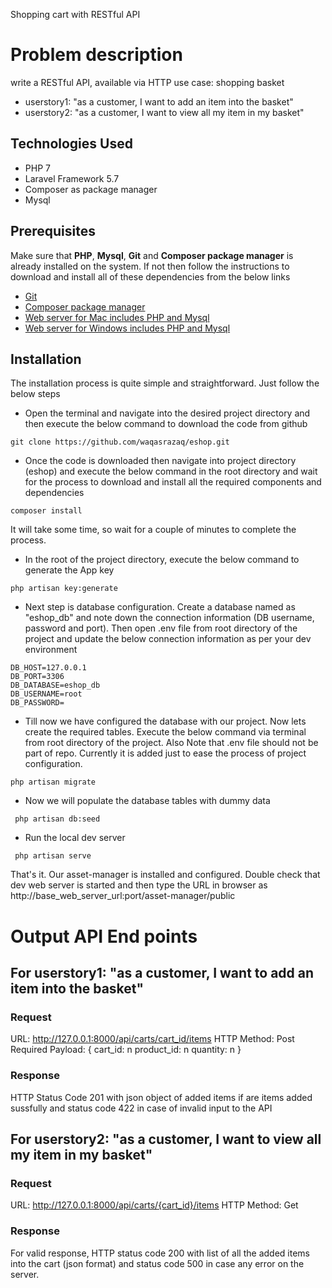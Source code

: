 
Shopping cart with RESTful API

# Problem description
write a RESTful API, available via HTTP
use case: shopping basket
* userstory1: "as a customer, I want to add an item into the basket"
* userstory2: "as a customer, I want to view all my item in my basket"

## Technologies Used
* PHP 7
* Laravel Framework 5.7
* Composer as package manager
* Mysql

## Prerequisites

Make sure that **PHP**, **Mysql**, **Git** and **Composer package manager** is already installed on the system. If not then follow the instructions to download and install all of these dependencies from the below links
* [Git](https://git-scm.com/downloads)
* [Composer package manager](https://getcomposer.org/)
* [Web server for Mac includes PHP and Mysql](https://www.mamp.info/en/downloads/)
* [Web server for Windows includes PHP and Mysql](http://www.wampserver.com/en/)


## Installation
The installation process is quite simple and straightforward. Just follow the below steps
 
- Open the terminal and navigate into the desired project directory and then execute the below command to download the code from github
```
git clone https://github.com/waqasrazaq/eshop.git
```
- Once the code is downloaded then navigate into project directory (eshop) and execute the below command in the root directory and wait for the process to download and install all the required components and dependencies

```composer install```

It will take some time, so wait for a couple of minutes to complete the process.

- In the root of the project directory, execute the below command to generate the App key

```
php artisan key:generate
```

- Next step is database configuration. Create a database named as "eshop_db" and note down the connection information (DB username, password and port). Then open .env file from root directory of the project and update the below connection information as per your dev environment

```
DB_HOST=127.0.0.1
DB_PORT=3306
DB_DATABASE=eshop_db
DB_USERNAME=root
DB_PASSWORD=
```

- Till now we have configured the database with our project. Now lets create the required tables. Execute the below command via terminal from root directory of the project. Also Note that .env file should not be part of repo. Currently it is added just to ease the process of project configuration. 

```
php artisan migrate
```

- Now we will populate the database tables with dummy data
```
 php artisan db:seed
```

- Run the local dev server

```
 php artisan serve
```


That's it. Our asset-manager is installed and configured. Double check that dev web server is started and then type the URL in browser as http://base_web_server_url:port/asset-manager/public

# Output API End points

## For userstory1: "as a customer, I want to add an item into the basket"
### Request
URL: http://127.0.0.1:8000/api/carts/cart_id/items
HTTP Method: Post
Required Payload: { 
    cart_id: n
    product_id: n
    quantity: n
}
### Response
HTTP Status Code 201 with json object of added items if are items added sussfully and status code 422 in case of invalid input to the API

## For userstory2: "as a customer, I want to view all my item in my basket"
### Request
URL: http://127.0.0.1:8000/api/carts/{cart_id}/items
HTTP Method: Get

### Response
For valid response, HTTP status code 200 with list of all the added items into the cart (json format) and status code 500 in case any error on the server.
